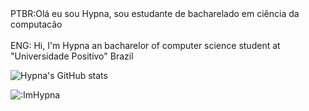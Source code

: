 <div>PTBR:Olá eu sou Hypna, sou estudante de bacharelado em ciência da computacão</div>
<div>
  <br>
ENG: Hi, I'm Hypna an bacharelor of computer science student at "Universidade Positivo" Brazil
</div>


![Hypna's GitHub stats](https://github-readme-stats.vercel.app/api?username=ImHypna&show_icons=true&theme=dracula)

![:ImHypna](https://count.getloli.com/get/@:ImHypna?theme=rule34)

